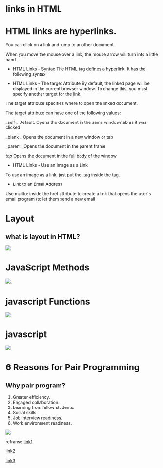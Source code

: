 # links in HTML
# HTML links are hyperlinks.

You can click on a link and jump to another document.

When you move the mouse over a link, the mouse arrow will turn into a little hand.
+ HTML Links - Syntax
The HTML <a> tag defines a hyperlink. It has the following syntax

+ HTML Links - The target Attribute
By default, the linked page will be displayed in the current browser window. To change this, you must specify another target for the link.

The target attribute specifies where to open the linked document.

The target attribute can have one of the following values:

_self  _ Default. Opens the document in the same window/tab as it was clicked

_blank _ Opens the document in a new window or tab

_parent _Opens the document in the parent frame

_top_ Opens the document in the full body of the window

+ HTML Links - Use an Image as a Link

To use an image as a link, just put the <img> tag inside the <a> tag.

+ Link to an Email Address

Use mailto: inside the href attribute to create a link that opens the user's email program (to let them send a new email

# Layout

## what is layout in HTML?

![](https://3.bp.blogspot.com/-DaJcbXSYGHg/XBk2Sh0FEtI/AAAAAAAAAWA/7cQ1sw7rvSwXNX7Y-OWiDo7fEoGbnlrGgCLcBGAs/s1600/images%2B%252830%2529.jpeg)


# JavaScript Methods

![](https://slideplayer.com/slide/12577753/76/images/31/JAVASCRIPT+-+OBJECTS+JavaScript+Methods.jpg).

# javascript Functions

![](https://s3.ap-south-1.amazonaws.com/s3.studytonight.com/tutorials/uploads/pictures/1587882057-1.png)

# javascript 

![](https://miro.medium.com/max/795/1*rSHmnlUotrjc5lXV1xDtGA.png)


# 6 Reasons for Pair Programming

## Why pair program?

1. Greater efficiency. 
2. Engaged collaboration. 
3. Learning from fellow students. 
4. Social skills.
5. Job interview readiness. 
6. Work environment readiness.

![](https://martinfowler.com/articles/on-pair-programming/benefits_overview.jpg)


refranse
[link1](https://www.codefellows.org/blog/6-reasons-for-pair-programming/)

[link2](https://www.w3schools.com/js/js_object_methods.asp)

[link3](https://www.w3schools.com/html/html_links.asp)
